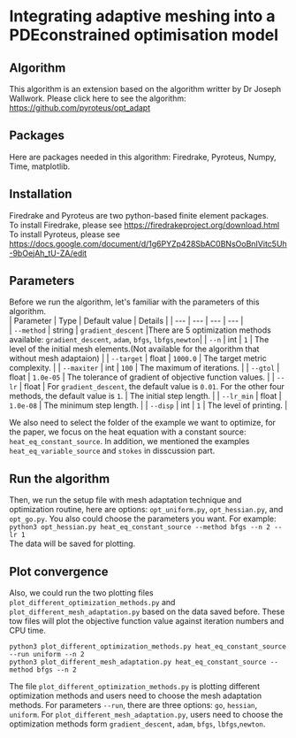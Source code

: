 # Integrating adaptive meshing into a PDEconstrained optimisation model

## Algorithm
This algorithm is an extension based on the algorithm writter by Dr Joseph Wallwork.
Please click here to see the algorithm: https://github.com/pyroteus/opt_adapt  

## Packages
Here are packages needed in this algorithm: Firedrake, Pyroteus, Numpy, Time, matplotlib.

## Installation 
Firedrake and Pyroteus are two python-based finite element packages.  
To install Firedrake, please see https://firedrakeproject.org/download.html  
To install Pyroteus, please see https://docs.google.com/document/d/1g6PYZp428SbAC0BNsOoBnIVitc5Uh-9bOejAh_tU-ZA/edit

## Parameters
Before we run the algorithm, let's familiar with the parameters of this algorithm.  
| Parameter | Type | Default value |  Details | 
| --- | --- | --- |  --- |  
| ``--method`` | string | ``gradient_descent`` |There are 5 optimization methods available: ``gradient_descent``, ``adam``, ``bfgs``, ``lbfgs``,``newton``|
| ``--n`` | int | ``1`` |  The level of the initial mesh elements.(Not available for the algorithm that without mesh adaptaion) |
| ``--target`` | float | ``1000.0`` | The target metric complexity. |
| ``--maxiter`` | int | ``100`` | The maximum of iterations. |
| ``--gtol`` | float | ``1.0e-05`` | The tolerance of gradient of objective function values. |
| ``--lr`` | float | For ``gradient_descent``, the default value is ``0.01``. For the other four methods, the default value is ``1``.  | The initial step length. |
| ``--lr_min`` | float | ``1.0e-08`` | The minimum step length.  |
| ``--disp`` | int | ``1`` | The level of printing. |

We also need to select the folder of the example we want to optimize, for the paper, we focus on the heat equation with a constant source: ``heat_eq_constant_source``. In addition, we mentioned the examples ``heat_eq_variable_source`` and ``stokes`` in disscussion part.
## Run the algorithm

Then, we run the setup file with mesh adaptation technique and optimization routine, here are options: ``opt_uniform.py``, ``opt_hessian.py``, and ``opt_go.py``. You also could choose the parameters you want. For example:  
``python3 opt_hessian.py heat_eq_constant_source --method bfgs --n 2 --lr 1``  
The data will be saved for plotting.
## Plot convergence
Also, we could run the two plotting files ``plot_different_optimization_methods.py`` and ``plot_different_mesh_adaptation.py`` based on the data saved before. These tow files will plot the objective function value against iteration numbers and CPU time.  
  
  
``python3 plot_different_optimization_methods.py heat_eq_constant_source --run uniform --n 2``  
``python3 plot_different_mesh_adaptation.py heat_eq_constant_source --method bfgs --n 2 ``  
  
  
The file ``plot_different_optimization_methods.py`` is plotting different optimization methods and users need to choose the mesh adaptation methods. For parameters ``--run``, there are three options: ``go``, ``hessian``, ``uniform``. For ``plot_different_mesh_adaptation.py``, users need to choose the optimization methods form ``gradient_descent``, ``adam``, ``bfgs``, ``lbfgs``,``newton``.



